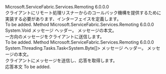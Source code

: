 <Type Name="IServiceRemotingCallbackClient" FullName="Microsoft.ServiceFabric.Services.Remoting.V1.IServiceRemotingCallbackClient">
  <TypeSignature Language="C#" Value="public interface IServiceRemotingCallbackClient" />
  <TypeSignature Language="ILAsm" Value=".class public interface auto ansi abstract IServiceRemotingCallbackClient" />
  <TypeSignature Language="DocId" Value="T:Microsoft.ServiceFabric.Services.Remoting.V1.IServiceRemotingCallbackClient" />
  <TypeSignature Language="VB.NET" Value="Public Interface IServiceRemotingCallbackClient" />
  <TypeSignature Language="F#" Value="type IServiceRemotingCallbackClient = interface" />
  <AssemblyInfo>
    <AssemblyName>Microsoft.ServiceFabric.Services.Remoting</AssemblyName>
    <AssemblyVersion>6.0.0.0</AssemblyVersion>
  </AssemblyInfo>
  <Interfaces />
  <Docs>
    <summary>
            クライアントにリモート処理リスナーからのコールバック機構を提供するために実装する必要があります、インターフェイスを定義します。
            </summary>
    <remarks>To be added.</remarks>
  </Docs>
  <Members>
    <Member MemberName="OneWayMessage">
      <MemberSignature Language="C#" Value="public void OneWayMessage (Microsoft.ServiceFabric.Services.Remoting.V1.ServiceRemotingMessageHeaders messageHeaders, byte[] requestBody);" />
      <MemberSignature Language="ILAsm" Value=".method public hidebysig newslot virtual instance void OneWayMessage(class Microsoft.ServiceFabric.Services.Remoting.V1.ServiceRemotingMessageHeaders messageHeaders, unsigned int8[] requestBody) cil managed" />
      <MemberSignature Language="DocId" Value="M:Microsoft.ServiceFabric.Services.Remoting.V1.IServiceRemotingCallbackClient.OneWayMessage(Microsoft.ServiceFabric.Services.Remoting.V1.ServiceRemotingMessageHeaders,System.Byte[])" />
      <MemberSignature Language="VB.NET" Value="Public Sub OneWayMessage (messageHeaders As ServiceRemotingMessageHeaders, requestBody As Byte())" />
      <MemberSignature Language="F#" Value="abstract member OneWayMessage : Microsoft.ServiceFabric.Services.Remoting.V1.ServiceRemotingMessageHeaders * byte[] -&gt; unit" Usage="iServiceRemotingCallbackClient.OneWayMessage (messageHeaders, requestBody)" />
      <MemberType>Method</MemberType>
      <AssemblyInfo>
        <AssemblyName>Microsoft.ServiceFabric.Services.Remoting</AssemblyName>
        <AssemblyVersion>6.0.0.0</AssemblyVersion>
      </AssemblyInfo>
      <ReturnValue>
        <ReturnType>System.Void</ReturnType>
      </ReturnValue>
      <Parameters>
        <Parameter Name="messageHeaders" Type="Microsoft.ServiceFabric.Services.Remoting.V1.ServiceRemotingMessageHeaders" />
        <Parameter Name="requestBody" Type="System.Byte[]" />
      </Parameters>
      <Docs>
        <param name="messageHeaders">メッセージ ヘッダー。</param>
        <param name="requestBody">メッセージの本文。</param>
        <summary>
            一方向のメッセージをクライアントに送信します。
            </summary>
        <remarks>To be added.</remarks>
      </Docs>
    </Member>
    <Member MemberName="RequestResponseAsync">
      <MemberSignature Language="C#" Value="public System.Threading.Tasks.Task&lt;byte[]&gt; RequestResponseAsync (Microsoft.ServiceFabric.Services.Remoting.V1.ServiceRemotingMessageHeaders messageHeaders, byte[] requestBody);" />
      <MemberSignature Language="ILAsm" Value=".method public hidebysig newslot virtual instance class System.Threading.Tasks.Task`1&lt;unsigned int8[]&gt; RequestResponseAsync(class Microsoft.ServiceFabric.Services.Remoting.V1.ServiceRemotingMessageHeaders messageHeaders, unsigned int8[] requestBody) cil managed" />
      <MemberSignature Language="DocId" Value="M:Microsoft.ServiceFabric.Services.Remoting.V1.IServiceRemotingCallbackClient.RequestResponseAsync(Microsoft.ServiceFabric.Services.Remoting.V1.ServiceRemotingMessageHeaders,System.Byte[])" />
      <MemberSignature Language="VB.NET" Value="Public Function RequestResponseAsync (messageHeaders As ServiceRemotingMessageHeaders, requestBody As Byte()) As Task(Of Byte())" />
      <MemberSignature Language="F#" Value="abstract member RequestResponseAsync : Microsoft.ServiceFabric.Services.Remoting.V1.ServiceRemotingMessageHeaders * byte[] -&gt; System.Threading.Tasks.Task&lt;byte[]&gt;" Usage="iServiceRemotingCallbackClient.RequestResponseAsync (messageHeaders, requestBody)" />
      <MemberType>Method</MemberType>
      <AssemblyInfo>
        <AssemblyName>Microsoft.ServiceFabric.Services.Remoting</AssemblyName>
        <AssemblyVersion>6.0.0.0</AssemblyVersion>
      </AssemblyInfo>
      <ReturnValue>
        <ReturnType>System.Threading.Tasks.Task&lt;System.Byte[]&gt;</ReturnType>
      </ReturnValue>
      <Parameters>
        <Parameter Name="messageHeaders" Type="Microsoft.ServiceFabric.Services.Remoting.V1.ServiceRemotingMessageHeaders" />
        <Parameter Name="requestBody" Type="System.Byte[]" />
      </Parameters>
      <Docs>
        <param name="messageHeaders">メッセージ ヘッダー。</param>
        <param name="requestBody">メッセージの本文。</param>
        <summary>
            クライアントにメッセージを送信し、応答を取得します。
            </summary>
        <returns>応答本文</returns>
        <remarks>To be added.</remarks>
      </Docs>
    </Member>
  </Members>
</Type>